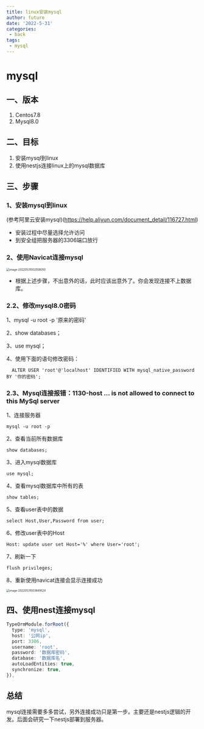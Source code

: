 ```yaml
---
title: linux安装mysql
author: future
date: '2022-5-31'
categories:
 - back
tags:
 - mysql
---
```

# mysql

## 一、版本

1. Centos7.8
2. Mysql8.0

## 二、目标

1. 安装mysql到linux
2. 使用nestjs连接linux上的mysql数据库

## 三、步骤

### 1、安装mysql到linux

(参考阿里云安装mysql)(https://help.aliyun.com/document_detail/116727.html)

- 安装过程中尽量选择允许访问
- 到安全组把服务器的3306端口放行

### 2、使用Navicat连接mysql

<img src="http://imgsbed-1301560453.cossh.myqcloud.com/blog/202205310026009.png" alt="image-20220531002558050" style="zoom:50%;" />

- 根据上述步骤，不出意外的话，此时应该出意外了。你会发现连接不上数据库。

### 2.2、修改mysql8.0密码

1、mysql -u root -p '原来的密码' 

2、show databases；

3、use mysql；

4、使用下面的语句修改密码：

```shell
  ALTER USER 'root'@'localhost' IDENTIFIED WITH mysql_native_password BY '你的密码'; 
```

### 2.3、Mysql连接报错：1130-host ... is not allowed to connect to this MySql server

1、连接服务器

```shell
mysql -u root -p
```

2、查看当前所有数据库

```shell
show databases;
```

3、进入mysql数据库

```shell
use mysql;
```

4、查看mysql数据库中所有的表

```shell
show tables;
```

5、查看user表中的数据

```shell
select Host,User,Password from user;
```

6、修改user表中的Host

```shell
Host: update user set Host='%' where User='root';
```

7、刷新一下

```shell
flush privileges;
```

8、重新使用navicat连接会显示连接成功

<img src="http://imgsbed-1301560453.cossh.myqcloud.com/blog/202205310038685.png" alt="image-20220531003849524" style="zoom:50%;" />

## 四、使用nest连接mysql

```typescript
TypeOrmModule.forRoot({
  type: 'mysql',
  host: '公网ip',
  port: 3306,
  username: 'root',
  password: '数据库密码',
  database: '数据库名',
  autoLoadEntities: true,
  synchronize: true,
}),
```



## 总结

mysql连接需要多多尝试，另外连接成功只是第一步。主要还是nestjs逻辑的开发。后面会研究一下nestjs部署到服务器。